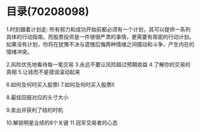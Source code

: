 # 目录(70208098)
1.时刻跟着计划走: 所有努力和成功开始前都必须有一个计划，其可以提供一系列具体的行动指南。而股票投资是一件很很严肃的事情，更需要有周密的行动计划。如果没有计划，你将在犹豫不决与遗憾后悔两种情绪之间摆动和斗争，产生内在的情绪冲突。

2.风险优先地看待每一笔交易
3.永远不要让风险超过预期收益
4.了解你的交易的真相
5.让钱而不是错误滚动起来

6.如何及何时买入股票I
7.如何及何时买入股票II

8.最佳回报对应的头寸大小

9.卖出并获利了结的时机

10.解锁明星业绩的8个关键
11.冠军交易者的心态